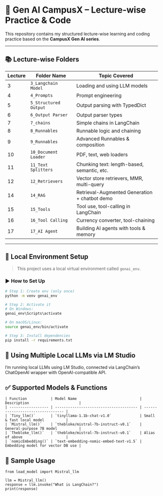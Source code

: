 # 🧠 Gen AI CampusX – Lecture-wise Practice & Code

This repository contains my structured lecture-wise learning and coding practice based on the **CampusX Gen AI series**.

---

## 📚 Lecture-wise Folders

| Lecture | Folder Name             | Topic Covered                                  |
|---------|--------------------------|-----------------------------------------------|
| 3       | `3_Langchain Model`      | Loading and using LLM models                  |
| 4       | `4_Prompts`              | Prompt engineering                            |
| 5       | `5_Structured Output`    | Output parsing with TypedDict                 |
| 6       | `6_Output Parser`        | Output parser types                           |
| 7       | `7_chains`               | Simple chains in LangChain                    |
| 8       | `8_Runnables`            | Runnable logic and chaining                   |
| 9       | `9_Runnables`            | Advanced Runnables & composition              |
| 10      | `10_Document Loader`     | PDF, text, web loaders                        |
| 11      | `11_Text Splitters`      | Chunking text: length-based, semantic, etc.   |
| 12      | `12_Retrievers`          | Vector store retrievers, MMR, multi-query     |
| 14      | `14_RAG`                 | Retrieval-Augmented Generation + chatbot demo |
| 15      | `15_Tools`               | Tool use, tool-calling in LangChain           |
| 16      | `16_Tool Calling`        | Currency converter, tool-chaining             |
| 17      | `17_AI Agent`            | Building AI agents with tools & memory        |

---

## 🔧 Local Environment Setup

> This project uses a local virtual environment called `genai_env`.

### ▶️ How to Set Up

```bash
# Step 1: Create env (only once)
python -m venv genai_env

# Step 2: Activate it
# On Windows:
genai_env\Scripts\activate

# On macOS/Linux:
source genai_env/bin/activate

# Step 3: Install dependencies
pip install -r requirements.txt

```
## 🤖 Using Multiple Local LLMs via LM Studio

I’m running local LLMs using LM Studio, connected via LangChain’s ChatOpenAI wrapper with OpenAI-compatible API.

## ✅ Supported Models & Functions

```
| Function           | Model Name                             | Description                       |
| ------------------ | -------------------------------------- | --------------------------------- |
| `Tiny_llm()`       | `tinyllama-1.1b-chat-v1.0`             | Small & fast local model          |
| `Mistral_llm()`    | `thebloke/mistral-7b-instruct-v0.1`    | General-purpose 7B model          |
| `Thebloke_llm()`   | `thebloke/mistral-7b-instruct-v0.1`    | Alias of above                    |
| `nomicEmbedding()` | `text-embedding-nomic-embed-text-v1.5` | Embedding model for vector DB use |

```
## 🧪 Sample Usage

```
from load_model import Mistral_llm

llm = Mistral_llm()
response = llm.invoke("What is LangChain?")
print(response)

```